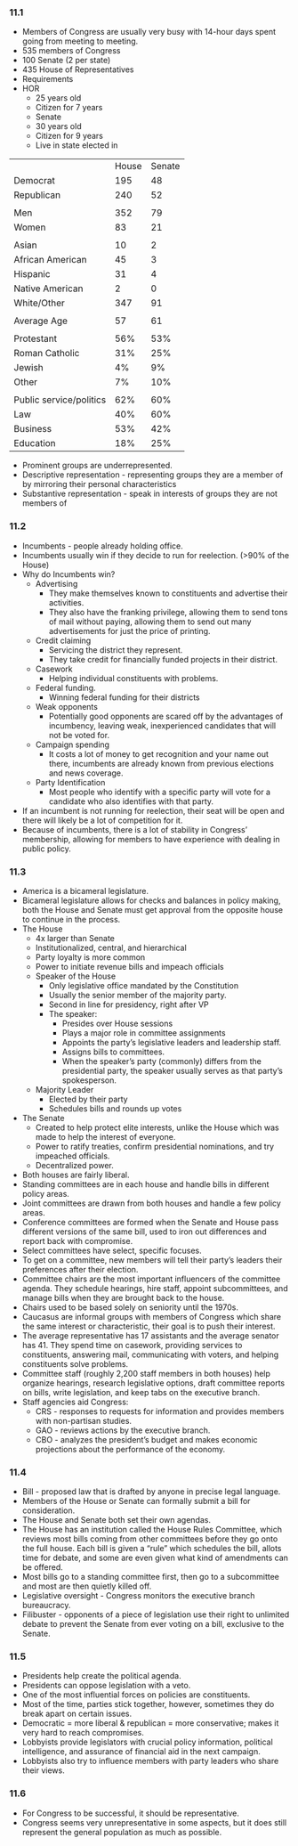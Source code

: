 ### 11.1

- Members of Congress are usually very busy with 14-hour days spent going from meeting to meeting. 
- 535 members of Congress
- 100 Senate (2 per state)
- 435 House of Representatives
- Requirements
- HOR
	- 25 years old
	- Citizen for 7 years
	- Senate
	- 30 years old 
	- Citizen for 9 years
	- Live in state elected in

|                         |       |        |
| ----------------------- | ----- | ------ |
|                         | House | Senate |
| Democrat                | 195   | 48     |
| Republican              | 240   | 52     |
|                         |       |        |
| Men                     | 352   | 79     |
| Women                   | 83    | 21     |
|                         |       |        |
| Asian                   | 10    | 2      |
| African American        | 45    | 3      |
| Hispanic                | 31    | 4      |
| Native American         | 2     | 0      |
| White/Other             | 347   | 91     |
|                         |       |        |
| Average Age             | 57    | 61     |
|                         |       |        |
| Protestant              | 56%   | 53%    |
| Roman Catholic          | 31%   | 25%    |
| Jewish                  | 4%    | 9%     |
| Other                   | 7%    | 10%    |
|                         |       |        |
| Public service/politics | 62%   | 60%    |
| Law                     | 40%   | 60%    |
| Business                | 53%   | 42%    |
| Education               | 18%   | 25%    |

- Prominent groups are underrepresented.
- Descriptive representation - representing groups they are a member of by mirroring their personal characteristics
- Substantive representation - speak in interests of groups they are not members of
### 11.2

- Incumbents - people already holding office.
- Incumbents usually win if they decide to run for reelection. (>90% of the House)
- Why do Incumbents win?
	- Advertising 
		- They make themselves known to constituents and advertise their activities. 
		- They also have the franking privilege, allowing them to send tons of mail without paying, allowing them to send out many advertisements for just the price of printing.
	- Credit claiming
		- Servicing the district they represent.
		- They take credit for financially funded projects in their district.
	- Casework
		- Helping individual constituents with problems.
	- Federal funding.
		- Winning federal funding for their districts
	- Weak opponents  
		- Potentially good opponents are scared off by the advantages of incumbency, leaving weak, inexperienced candidates that will not be voted for.
	- Campaign spending
		- It costs a lot of money to get recognition and your name out there, incumbents are already known from previous elections and news coverage.
	- Party Identification
	    - Most people who identify with a specific party will vote for a candidate who also identifies with that party.
- If an incumbent is not running for reelection, their seat will be open and there will likely be a lot of competition for it. 
- Because of incumbents, there is a lot of stability in Congress’ membership, allowing for members to have experience with dealing in public policy.
### 11.3

- America is a bicameral legislature.
- Bicameral legislature allows for checks and balances in policy making, both the House and Senate must get approval from the opposite house to continue in the process.
- The House
	- 4x larger than Senate
	- Institutionalized, central, and hierarchical
	- Party loyalty is more common
	- Power to initiate revenue bills and impeach officials
	- Speaker of the House
		- Only legislative office mandated by the Constitution
		- Usually the senior member of the majority party.
		- Second in line for presidency, right after VP
		- The speaker:
			- Presides over House sessions
			- Plays a major role in committee assignments
			- Appoints the party’s legislative leaders and leadership staff.
			- Assigns bills to committees.
			- When the speaker’s party (commonly) differs from the presidential party, the speaker usually serves as that party’s spokesperson.
	- Majority Leader
		- Elected by their party
		- Schedules bills and rounds up votes
- The Senate
	- Created to help protect elite interests, unlike the House which was made to help the interest of everyone.
	- Power to ratify treaties, confirm presidential nominations, and try impeached officials.
	- Decentralized power.
- Both houses are fairly liberal.
- Standing committees are in each house and handle bills in different policy areas.
- Joint committees are drawn from both houses and handle a few policy areas.
- Conference committees are formed when the Senate and House pass different versions of the same bill, used to iron out differences and report back with compromise.
- Select committees have select, specific focuses.
- To get on a committee, new members will tell their party’s leaders their preferences after their election.
- Committee chairs are the most important influencers of the committee agenda. They schedule hearings, hire staff, appoint subcommittees, and manage bills when they are brought back to the house.
- Chairs used to be based solely on seniority until the 1970s.
- Caucasus are informal groups with members of Congress which share the same interest or characteristic, their goal is to push their interest.
- The average representative has 17 assistants and the average senator has 41. They spend time on casework, providing services to constituents, answering mail, communicating with voters, and helping constituents solve problems.
- Committee staff (roughly 2,200 staff members in both houses) help organize hearings, research legislative options, draft committee reports on bills, write legislation, and keep tabs on the executive branch.
- Staff agencies aid Congress:
	- CRS - responses to requests for information and provides members with non-partisan studies.
	- GAO - reviews actions by the executive branch.
	- CBO - analyzes the president’s budget and makes economic projections about the performance of the economy.
### 11.4

- Bill - proposed law that is drafted by anyone in precise legal language.
- Members of the House or Senate can formally submit a bill for consideration.
- The House and Senate both set their own agendas.
- The House has an institution called the House Rules Committee, which reviews most bills coming from other committees before they go onto the full house. Each bill is given a “rule” which schedules the bill, allots time for debate, and some are even given what kind of amendments can be offered.
- Most bills go to a standing committee first, then go to a subcommittee and most are then quietly killed off.
- Legislative oversight - Congress monitors the executive branch bureaucracy.
- Filibuster - opponents of a piece of legislation use their right to unlimited debate to prevent the Senate from ever voting on a bill, exclusive to the Senate.
### 11.5

- Presidents help create the political agenda.
- Presidents can oppose legislation with a veto.
- One of the most influential forces on policies are constituents.
- Most of the time, parties stick together, however, sometimes they do break apart on certain issues.
- Democratic = more liberal & republican = more conservative; makes it very hard to reach compromises.
- Lobbyists provide legislators with crucial policy information, political intelligence, and assurance of financial aid in the next campaign.
- Lobbyists also try to influence members with party leaders who share their views.
### 11.6

- For Congress to be successful, it should be representative.
- Congress seems very unrepresentative in some aspects, but it does still represent the general population as much as possible.